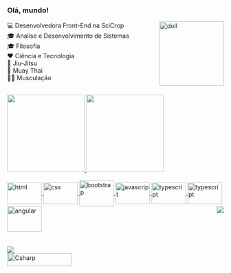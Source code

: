 ### Olá, mundo!
<img align="right" alt="doll" height="150" src="https://uploaddeimagens.com.br/images/003/542/497/full/download20211104123250.png">

💻 Desenvolvedora Front-End na SciCrop <br />
:mortar_board: Analise e Desenvolvimento de Sistemas <br />
:mortar_board: Filosofia <br />
:hearts: Ciência e Tecnologia <br />
:martial_arts_uniform: Jiu-Jitsu <br /> 
:boxing_glove:	Muay Thai <br />
:weight_lifting_woman:	Musculação


<br />
<div align="center">
  <a href="https://github.com/Musial-dev">
    </div>
  <img height="180em" src="https://github-readme-stats.vercel.app/api?username=Musial-dev&show_icons=true&theme=radical&include_all_commits=true&count_private=true"/>
  <img height="180em" src="https://github-readme-stats.vercel.app/api/top-langs/?username=Musial-dev&layout=compact&langs_count=7&theme=radical"/>


<div style="display: inline_block"><br>
<img align="center" alt="html" height="50" width="80" src="https://cdn.jsdelivr.net/gh/devicons/devicon/icons/html5/html5-original.svg" />  
<img align="center" alt="css" height="50" width="80" src="https://cdn.jsdelivr.net/gh/devicons/devicon/icons/css3/css3-original.svg" />
<img align="center" alt="bootstrap" height="60" width="80" src="https://cdn.jsdelivr.net/gh/devicons/devicon/icons/bootstrap/bootstrap-original.svg" />   
<img align="center" alt="javascript" height="50" width="80" src="https://cdn.jsdelivr.net/gh/devicons/devicon/icons/javascript/javascript-original.svg" />
<img align="center" alt="typescript" height="50" width="80" src="https://cdn.jsdelivr.net/gh/devicons/devicon/icons/jquery/jquery-original-wordmark.svg" />
<img align="center" alt="typescript" height="50" width="80" src="https://cdn.jsdelivr.net/gh/devicons/devicon/icons/typescript/typescript-original.svg" />
<img align="center" alt="angular" height="60" width="80" src="https://cdn.jsdelivr.net/gh/devicons/devicon/icons/angularjs/angularjs-original.svg" />
          
 <img align="right" src="https://github.blog/wp-content/uploads/2018/10/46896184-b679fc80-ce30-11e8-88bf-921e9b788f7c.gif?resize=200%2C200" />
  </div>
  
  <br>
  <br>
  <div>
   <a href="https://www.linkedin.com/in/musial-dev" target="_blank"><img src="https://img.shields.io/badge/-LinkedIn-%230077B5?style=for-the-badge&logo=linkedin&logoColor=white" target="_blank"></a> 
  <br>
  <img align="center" alt="Csharp" height="30" width="150" src="https://komarev.com/ghpvc/?username=Musial-dev&color=red" alt="Musial-dev" /> <br>
 </div>
